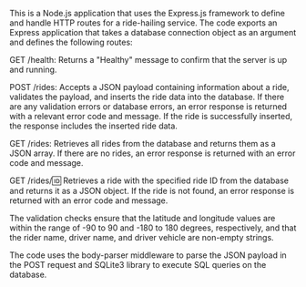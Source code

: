 This is a Node.js application that uses the Express.js framework to define and handle HTTP routes for a ride-hailing service.
The code exports an Express application that takes a database connection object as an argument and defines the following routes:

GET /health: Returns a "Healthy" message to confirm that the server is up and running.

POST /rides: Accepts a JSON payload containing information about a ride, validates the payload, and inserts the ride data into the database.
    If there are any validation errors or database errors, an error response is returned with a relevant error code and message.
    If the ride is successfully inserted, the response includes the inserted ride data.

GET /rides: Retrieves all rides from the database and returns them as a JSON array. If there are no rides, an error response is returned with an error code and message.

GET /rides/:id: Retrieves a ride with the specified ride ID from the database and returns it as a JSON object.
    If the ride is not found, an error response is returned with an error code and message.

The validation checks ensure that the latitude and longitude values are within the range of -90 to 90 and -180 to 180 degrees, respectively, and that the rider name, driver name, and driver vehicle are non-empty strings.

The code uses the body-parser middleware to parse the JSON payload in the POST request and SQLite3 library to execute SQL queries on the database.
